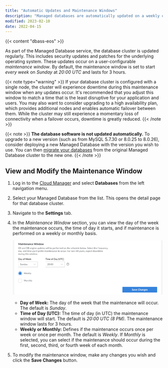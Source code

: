 ```yaml
---
title: "Automatic Updates and Maintenance Windows"
description: "Managed databases are automatically updated on a weekly or monthly basis. Learn how to manage these maintenance windows in the Cloud Manager"
modified: 2023-02-10
date: 2022-04-15
---
```


{{< content "dbass-eos" >}}

As part of the Managed Database service, the database cluster is updated regularly. This includes security updates and patches for the underlying operating system. These updates occur on a user-configurable *maintenance window*. By default, the maintenance window is set to start *every week* on *Sunday* at *20:00 UTC* and lasts for 3 hours.

{{< note type="warning" >}}
If your database cluster is configured with a single node, the cluster will experience downtime during this maintenance window when any updates occur. It's recommended that you adjust this window to match a time that is the least disruptive for your application and users. You may also want to consider upgrading to a high availability plan, which provides additional nodes and enables automatic failover between them. While the cluster may still experience a momentary loss of connectivity when a failover occurs, downtime is greatly reduced.
{{< /note >}}

{{< note >}}
**The database software is not updated automatically.** To upgrade to a new version (such as from MySQL 5.7.30 or 8.0.25 to 8.0.26), consider deploying a new Managed Database with the version you wish to use. You can then [migrate your databases](/docs/products/databases/managed-databases/guides/migrate-mysql/) from the original Managed Database cluster to the new one.
{{< /note >}}

## View and Modify the Maintenance Window

1. Log in to the [Cloud Manager](https://cloud.linode.com/) and select **Databases** from the left navigation menu.

1. Select your Managed Database from the list. This opens the detail page for that database cluster.

1. Navigate to the **Settings** tab.

1. In the *Maintenance Window* section, you can view the day of the week the maintenance occurs, the time of day it starts, and if maintenance is performed on a weekly or monthly basis.

    ![Screenshot of the Maintenance Window in the Cloud Manager](maintenance-window.png)

    - **Day of Week:** The day of the week that the maintenance will occur. The default is *Sunday*.
    - **Time of Day (UTC):** The time of day (in UTC) the maintenance window will start. The default is *20:00 UTC (8 PM)*. The maintenance window lasts for 3 hours.
    - **Weekly or Monthly:** Defines if the maintenance occurs once per week or once per month. The default is *Weekly*. If *Monthly* is selected, you can select if the maintenance should occur during the first, second, third, or fourth week of each month.

1. To modify the maintenance window, make any changes you wish and click the **Save Changes** button.